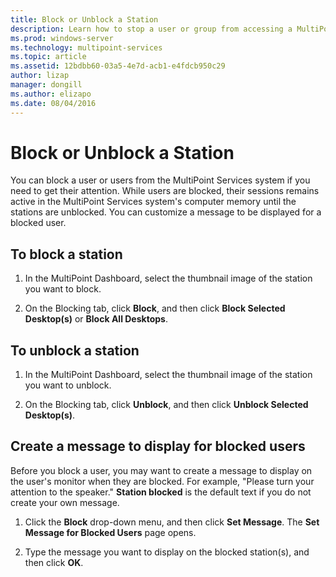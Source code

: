 ```yaml
---
title: Block or Unblock a Station
description: Learn how to stop a user or group from accessing a MultiPoint Services system. 
ms.prod: windows-server
ms.technology: multipoint-services
ms.topic: article
ms.assetid: 12bdbb60-03a5-4e7d-acb1-e4fdcb950c29
author: lizap
manager: dongill
ms.author: elizapo
ms.date: 08/04/2016
---
```

# Block or Unblock a Station
You can block a user or users from the MultiPoint Services system if you need to get their attention. While users are blocked, their sessions remains active in the MultiPoint Services system's computer memory until the stations are unblocked. You can customize a message to be displayed for a blocked user.  
  
## To block a station  
  
1.  In the MultiPoint Dashboard, select the thumbnail image of the station you want to block.  
  
2.  On the Blocking tab, click **Block**, and then click **Block Selected Desktop(s)** or **Block All Desktops**.  
   
## To unblock a station  
  
1.  In the MultiPoint Dashboard, select the thumbnail image of the station you want to unblock.  
  
2.  On the Blocking tab, click **Unblock**, and then click **Unblock Selected Desktop(s)**.  
   
## Create a message to display for blocked users  
Before you block a user, you may want to create a message to display on the user's monitor when they are blocked. For example, "Please turn your attention to the speaker." **Station blocked** is the default text if you do not create your own message.  
   
1.  Click the **Block** drop-down menu, and then click **Set Message**. The **Set Message for Blocked Users** page opens.  
  
2.  Type the message you want to display on the blocked station(s), and then click **OK**.